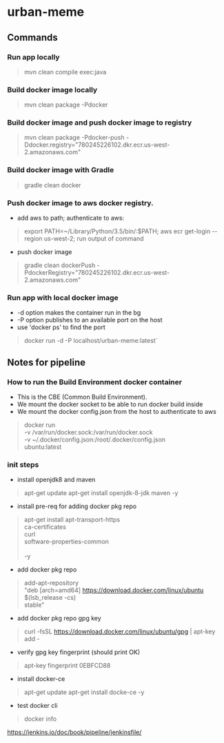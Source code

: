 urban-meme
==========

Commands
--------


### Run app locally
> mvn clean compile exec:java

### Build docker image locally
> mvn clean package -Pdocker

### Build docker image and push docker image to registry
> mvn clean package -Pdocker-push -Ddocker.registry="780245226102.dkr.ecr.us-west-2.amazonaws.com"

### Build docker image with Gradle
> gradle clean docker

### Push docker image to aws docker registry.
- add aws to path; authenticate to aws:
> export PATH=~/Library/Python/3.5/bin/:$PATH; aws ecr get-login --region us-west-2; run output of command
- push docker image
> gradle clean dockerPush -PdockerRegistry="780245226102.dkr.ecr.us-west-2.amazonaws.com"

### Run app with local docker image 

- -d option makes the container run in the bg
- -P option publishes to an available port on the host
- use 'docker ps' to find the port 

> docker run -d -P localhost/urban-meme:latest`


Notes for pipeline
------------------


### How to run the Build Environment docker container

- This is the CBE (Common Build Environment).
- We mount the docker socket to be able to run docker build inside
- We mount the docker config.json from the host to authenticate to aws

> docker run \
 -v /var/run/docker.sock:/var/run/docker.sock \
 -v ~/.docker/config.json:/root/.docker/config.json \
 ubuntu:latest

### init steps

- install openjdk8 and maven

>apt-get update
>apt-get install openjdk-8-jdk maven -y

- install pre-req for adding docker pkg repo

> apt-get install apt-transport-https \
>    ca-certificates \
>    curl \
>    software-properties-common \
>    \
>    -y

- add docker pkg repo

>add-apt-repository \
>   "deb [arch=amd64] https://download.docker.com/linux/ubuntu \
>   $(lsb_release -cs) \
>   stable"

- add docker pkg repo gpg key

> curl -fsSL https://download.docker.com/linux/ubuntu/gpg | apt-key add -

- verify gpg key fingerprint (should print OK)

> apt-key fingerprint 0EBFCD88

- install docker-ce

> apt-get update
> apt-get install docke-ce -y

- test docker cli

> docker info


https://jenkins.io/doc/book/pipeline/jenkinsfile/
